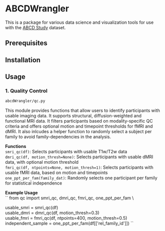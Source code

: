 # ABCDWrangler
This is a package for various data science and visualization tools for use with the [ABCD Study](https://abcdstudy.org/) dataset.


## Prerequisites

## Installation


## Usage

### 1. Quality Control 
  ```sh
 abcdWrangler/qc.py 
  ```
This module provides functions that allow users to identify participants with usable imaging data. It supports structural, diffusion-weighted and functional MRI data. It filters participants based on modality-specific QC criteria and offers optional  motion and timepoint thresholds for fMRI and dMRI. It also inlcudes a helper function to randomly select a subject per family to avoid family-dependencies in the analysis. 

**Functions** \
``smri_qc(df)``: Selects participants with usable T1w/T2w data \
``dmri_qc(df, motion_thresh=None)``: Selects participants with usable dMRI data, with optional motion threshold \
``fmri_qc(df, ntpoints=None, motion_thresh=1)``: Selects participants with usable fMRI data, based on motion and timepoints \
``one_ppt_per_fam(family_dat)``: Randomly selects one participant per family for statistical independence

**Example Usage** \
``
from qc import smri_qc, dmri_qc, fmri_qc, one_ppt_per_fam \\

usable_smri = smri_qc(df)\
usable_dmri = dmri_qc(df, motion_thresh=0.3) \
usable_fmri = fmri_qc(df, ntpoints=400, motion_thresh=0.5) \
independent_sample = one_ppt_per_fam(df[['rel_family_id']])
``



